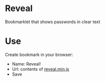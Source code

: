 # Reveal
Bookmarklet that shows passwords in clear text

# Use
Create bookmark in your browser:
- Name: Reveal!
- Url: contents of [reveal.min.js](https://raw.githubusercontent.com/jamiller619/reveal/master/reveal.min.js)
- Save
